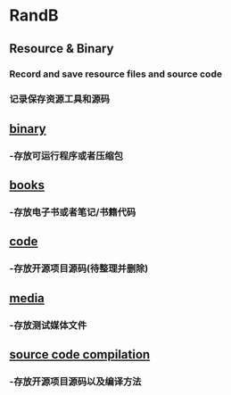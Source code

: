 # RandB
## Resource & Binary
### Record and save resource files and source code
### 记录保存资源工具和源码
## [binary](https://github.com/gongluck/RandB/tree/master/binary)
### -存放可运行程序或者压缩包
## [books](https://github.com/gongluck/RandB/tree/master/books)
### -存放电子书或者笔记/书籍代码
## [code](https://github.com/gongluck/RandB/tree/master/code)
### -存放开源项目源码(待整理并删除)
## [media](https://github.com/gongluck/RandB/tree/master/media)
### -存放测试媒体文件
## [source code compilation](https://github.com/gongluck/RandB/tree/master/source%20code%20compilation)
### -存放开源项目源码以及编译方法
